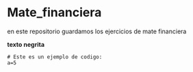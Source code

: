# Mate_financiera
en este repositorio guardamos los ejercicios de mate financiera

**texto negrita**

```
# Este es un ejemplo de codigo:
a=5
```



